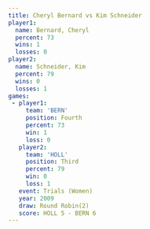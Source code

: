 ```yaml
---
title: Cheryl Bernard vs Kim Schneider
player1:               
  name: Bernard, Cheryl
  percent: 73          
  wins: 1              
  losses: 0            
player2:               
  name: Schneider, Kim 
  percent: 79          
  wins: 0              
  losses: 1            
games:
 - player1:          
     team: 'BERN'    
     position: Fourth
     percent: 73     
     win: 1          
     loss: 0         
   player2:         
     team: 'HOLL'   
     position: Third
     percent: 79    
     win: 0         
     loss: 1        
   event: Trials (Women) 
   year: 2009            
   draw: Round Robin(2)  
   score: HOLL 5 - BERN 6
---
```

